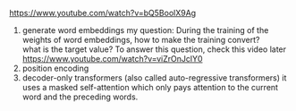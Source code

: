 https://www.youtube.com/watch?v=bQ5BoolX9Ag
1. generate word embeddings
   my question: During the training of the weights of word embeddings, how to make the training convert?\
   what is the target value? To answer this question, check this video later https://www.youtube.com/watch?v=viZrOnJclY0
2. position encoding
3. decoder-only transformers (also called auto-regressive transformers)
   it uses a masked self-attention which only pays attention to the current word and the preceding words. 
   
